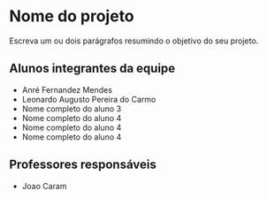 # Nome do projeto
Escreva um ou dois parágrafos resumindo o objetivo do seu projeto.

## Alunos integrantes da equipe

* Anré Fernandez Mendes
* Leonardo Augusto Pereira do Carmo
* Nome completo do aluno 3
* Nome completo do aluno 4
* Nome completo do aluno 4
* Nome completo do aluno 4

## Professores responsáveis

* Joao Caram



